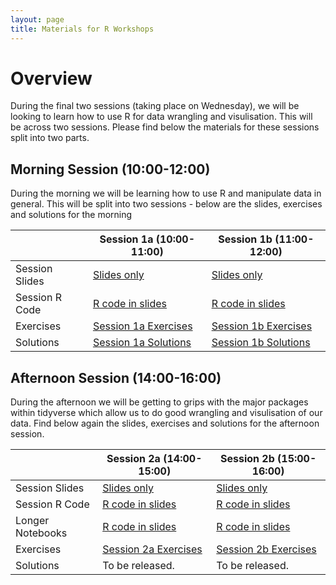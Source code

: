 ```yaml
---
layout: page
title: Materials for R Workshops
---
```


# Overview

During the final two sessions (taking place on Wednesday), we will be looking to learn how to use R for data wrangling and visulisation. This will be across two sessions. Please find below the materials for these sessions split into two parts.

## Morning Session (10:00-12:00)
During the morning we will be learning how to use R and manipulate data in general. This will be split into two sessions - below are the slides, exercises and solutions for the morning

|              | Session 1a (10:00-11:00)                | Session 1b  (11:00-12:00)               |
| ------------ | --------------------------------------- | --------------------------------------- |
| Session Slides | [Slides only](/files/RSessions/Session1a_Slides.pdf) | [Slides only](/files/RSessions/Session1b_Slides.pdf) |
| Session R Code | [R code in slides](/files/RSessions/Session1a_Slides.rmd) | [R code in slides](/files/RSessions/Session1b_Slides.rmd)  |
| Exercises    | [Session 1a Exercises](/files/RSessions/Session1a_Exercises.rmd) | [Session 1b Exercises](/files/RSessions/Session1b_Exercises.rmd) |
| Solutions    | [Session 1a Solutions](/files/RSessions/Session1a_Solutions.rmd) | [Session 1b Solutions](/files/RSessions/Session1b_Solutions.rmd) |

## Afternoon Session (14:00-16:00)
During the afternoon we will be getting to grips with the major packages within tidyverse which allow us to do good wrangling and visulisation of our data. Find below again the slides, exercises and solutions for the afternoon session.

|              | Session 2a (14:00-15:00)                | Session 2b (15:00-16:00)                |
| ------------ | --------------------------------------- | --------------------------------------- |
| Session Slides | [Slides only](/files/RSessions/Session2a_Slides.pdf) | [Slides only](/files/RSessions/Session2b_Slides.pdf) |
| Session R Code | [R code in slides](/files/RSessions/Session2a_Slides.rmd) | [R code in slides](/files/RSessions/Session2b_Slides.rmd)  |
| Longer Notebooks | [R code in slides](/files/RSessions/Session2a_PivotingGuide.Rmd) | [R code in slides](/files/RSessions/Session2b_FullScript.Rmd)  |
| Exercises    | [Session 2a Exercises](/files/RSessions/Session2a_Exercises.rmd) | [Session 2b Exercises](/files/RSessions/Session2b_Exercises.rmd) |
| Solutions    | To be released. | To be released. |
